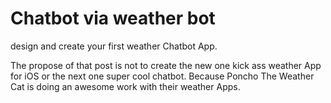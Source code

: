 # Chatbot via weather bot

design and create your first weather Chatbot App.

The propose of that post is not to create the new one kick ass weather App for iOS or the next one super cool chatbot. Because Poncho The Weather Cat is doing an awesome work with their weather Apps.
